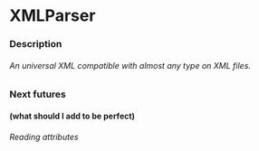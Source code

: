 # XMLParser
### Description
###### An universal XML compatible with almost any type on XML files. 
### Next futures
#### (what should I add to be perfect)
###### Reading attributes 

